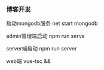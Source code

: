 ### 博客开发

启动mongodb服务
net start mongodb

admin管理端启动
npm run serve

server端启动
npm run server

web端
vue-tsc && 
